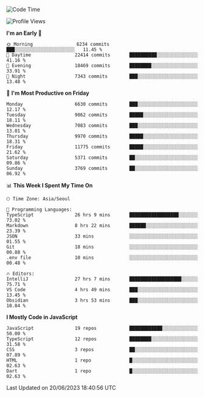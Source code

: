 <!--START_SECTION:waka-->
![Code Time](http://img.shields.io/badge/Code%20Time-5%2C047%20hrs%2051%20mins-blue)

![Profile Views](http://img.shields.io/badge/Profile%20Views-1-blue)

**I'm an Early 🐤** 

```text
🌞 Morning                6234 commits        ███░░░░░░░░░░░░░░░░░░░░░░   11.45 % 
🌆 Daytime                22414 commits       ██████████░░░░░░░░░░░░░░░   41.16 % 
🌃 Evening                18469 commits       ████████░░░░░░░░░░░░░░░░░   33.91 % 
🌙 Night                  7343 commits        ███░░░░░░░░░░░░░░░░░░░░░░   13.48 % 
```
📅 **I'm Most Productive on Friday** 

```text
Monday                   6630 commits        ███░░░░░░░░░░░░░░░░░░░░░░   12.17 % 
Tuesday                  9862 commits        █████░░░░░░░░░░░░░░░░░░░░   18.11 % 
Wednesday                7083 commits        ███░░░░░░░░░░░░░░░░░░░░░░   13.01 % 
Thursday                 9970 commits        █████░░░░░░░░░░░░░░░░░░░░   18.31 % 
Friday                   11775 commits       █████░░░░░░░░░░░░░░░░░░░░   21.62 % 
Saturday                 5371 commits        ██░░░░░░░░░░░░░░░░░░░░░░░   09.86 % 
Sunday                   3769 commits        ██░░░░░░░░░░░░░░░░░░░░░░░   06.92 % 
```


📊 **This Week I Spent My Time On** 

```text
🕑︎ Time Zone: Asia/Seoul

💬 Programming Languages: 
TypeScript               26 hrs 9 mins       ██████████████████░░░░░░░   73.02 % 
Markdown                 8 hrs 22 mins       ██████░░░░░░░░░░░░░░░░░░░   23.39 % 
JSON                     33 mins             ░░░░░░░░░░░░░░░░░░░░░░░░░   01.55 % 
Git                      18 mins             ░░░░░░░░░░░░░░░░░░░░░░░░░   00.88 % 
.env file                10 mins             ░░░░░░░░░░░░░░░░░░░░░░░░░   00.48 % 

🔥 Editors: 
IntelliJ                 27 hrs 7 mins       ███████████████████░░░░░░   75.71 % 
VS Code                  4 hrs 49 mins       ███░░░░░░░░░░░░░░░░░░░░░░   13.45 % 
Obsidian                 3 hrs 53 mins       ███░░░░░░░░░░░░░░░░░░░░░░   10.84 % 
```

**I Mostly Code in JavaScript** 

```text
JavaScript               19 repos            ████████████░░░░░░░░░░░░░   50.00 % 
TypeScript               12 repos            ████████░░░░░░░░░░░░░░░░░   31.58 % 
CSS                      3 repos             ██░░░░░░░░░░░░░░░░░░░░░░░   07.89 % 
HTML                     1 repo              █░░░░░░░░░░░░░░░░░░░░░░░░   02.63 % 
Dart                     1 repo              █░░░░░░░░░░░░░░░░░░░░░░░░   02.63 % 
```




 Last Updated on 20/06/2023 18:40:56 UTC
<!--END_SECTION:waka-->
